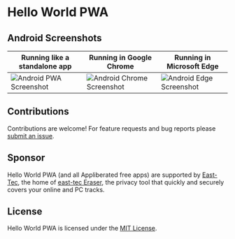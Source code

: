 # Hello World PWA

## Android Screenshots

| Running like a standalone app | Running in Google Chrome | Running in Microsoft Edge |
| --- | --- | --- |
| ![Android PWA Screenshot](https://user-images.githubusercontent.com/33293361/38142113-d521b358-3443-11e8-93d6-2376e1f72897.png) | ![Android Chrome Screenshot](https://user-images.githubusercontent.com/33293361/38142112-d5037d2a-3443-11e8-95c2-0e89d3459d52.png) | ![Android Edge Screenshot](https://user-images.githubusercontent.com/33293361/38143644-2495103c-344a-11e8-88d4-68cb06359622.png)




## Contributions

Contributions are welcome! For feature requests and bug reports please [submit an issue](https://github.com/appliberated/HelloWorldPWA/issues).

## Sponsor

Hello World PWA (and all Appliberated free apps) are supported by [East-Tec](http://www.east-tec.com), the home of [east-tec Eraser](http://www.east-tec.com/eraser/), the privacy tool that quickly and securely covers your online and PC tracks.

## License

Hello World PWA is licensed under the [MIT License](LICENSE).

